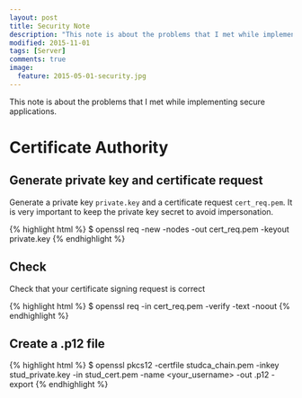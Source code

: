 ```yaml
---
layout: post
title: Security Note
description: "This note is about the problems that I met while implementing secure applications."
modified: 2015-11-01
tags: [Server]
comments: true
image:
  feature: 2015-05-01-security.jpg
---
```


This note is about the problems that I met while implementing secure applications.

# Certificate Authority

## Generate private key and certificate request

Generate a private key `private.key` and a certificate request `cert_req.pem`. It is very important to keep the private key secret to avoid impersonation.

{% highlight html %}
$ openssl req -new -nodes -out cert_req.pem -keyout private.key
{% endhighlight %}

## Check

Check that your certificate signing request is correct

{% highlight html %}
$ openssl req -in cert_req.pem -verify -text -noout
{% endhighlight %}

## Create a .p12 file


{% highlight html %}
$ openssl pkcs12 -certfile studca_chain.pem -inkey stud_private.key -in stud_cert.pem -name <your_username> -out <filename>.p12 -export
{% endhighlight %}